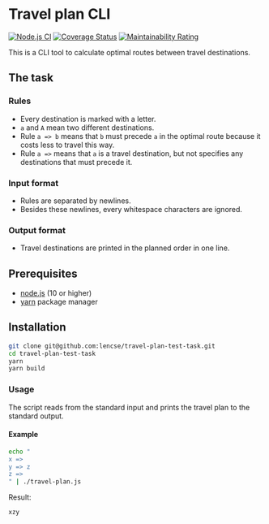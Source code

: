 # Travel plan CLI

[![Node.js CI](https://github.com/lencse/travel-plan-test-task/actions/workflows/default.yml/badge.svg)](https://github.com/lencse/travel-plan-test-task/actions)
[![Coverage Status](https://coveralls.io/repos/github/lencse/travel-plan-test-task/badge.svg?branch=main)](https://coveralls.io/github/lencse/travel-plan-test-task?branch=main)
[![Maintainability Rating](https://sonarcloud.io/api/project_badges/measure?project=lencse_travel-plan-test-task&metric=sqale_rating)](https://sonarcloud.io/dashboard?id=lencse_travel-plan-test-task)

This is a CLI tool to calculate optimal routes between travel destinations.

## The task

### Rules

* Every destination is marked with a letter.
* `a` and `A` mean two different destinations.
* Rule `a => b` means that `b` must precede `a` in the optimal route because it costs less to travel this way.
* Rule `a =>` means that `a` is a travel destination, but not specifies any destinations that must precede it.

### Input format

* Rules are separated by newlines.
* Besides these newlines, every whitespace characters are ignored.

### Output format

* Travel destinations are printed in the planned order in one line.

## Prerequisites

* [node.js](https://nodejs.org/) (10 or higher)
* [yarn](https://yarnpkg.com/) package manager

## Installation

```bash
git clone git@github.com:lencse/travel-plan-test-task.git
cd travel-plan-test-task
yarn
yarn build
```

### Usage

The script reads from the standard input and prints the travel plan to the standard output.

#### Example

```bash
echo "
x =>
y => z
z =>
" | ./travel-plan.js
```

Result:
```
xzy
```